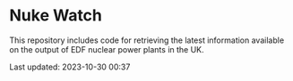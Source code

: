# Nuke Watch

This repository includes code for retrieving the latest information available on the output of EDF nuclear power plants in the UK.

Last updated: 2023-10-30 00:37